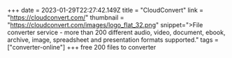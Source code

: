 +++
date = 2023-01-29T22:27:42.149Z
title = "CloudConvert"
link = "https://cloudconvert.com/"
thumbnail = "https://cloudconvert.com/images/logo_flat_32.png"
snippet=">File converter service - more than 200 different audio, video, document, ebook, archive, image, spreadsheet and presentation formats supported."
tags = ["converter-online"]
+++
free 200 files to converter
